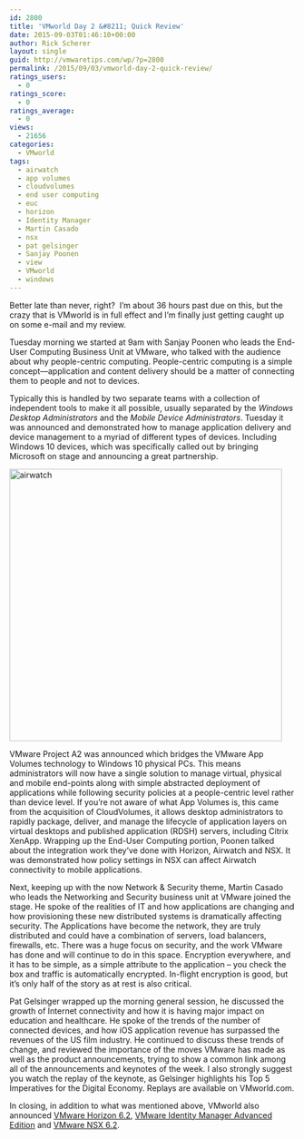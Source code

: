 ```yaml
---
id: 2800
title: 'VMworld Day 2 &#8211; Quick Review'
date: 2015-09-03T01:46:10+00:00
author: Rick Scherer
layout: single
guid: http://vmwaretips.com/wp/?p=2800
permalink: /2015/09/03/vmworld-day-2-quick-review/
ratings_users:
  - 0
ratings_score:
  - 0
ratings_average:
  - 0
views:
  - 21656
categories:
  - VMworld
tags:
  - airwatch
  - app volumes
  - cloudvolumes
  - end user computing
  - euc
  - horizon
  - Identity Manager
  - Martin Casado
  - nsx
  - pat gelsinger
  - Sanjay Poonen
  - view
  - VMworld
  - windows
---
```

Better late than never, right?  I&#8217;m about 36 hours past due on this, but the crazy that is VMworld is in full effect and I&#8217;m finally just getting caught up on some e-mail and my review.

Tuesday morning we started at 9am with Sanjay Poonen who leads the End-User Computing Business Unit at VMware, who talked with the audience about why people-centric computing. People-centric computing is a simple concept—application and content delivery should be a matter of connecting them to people and not to devices.

Typically this is handled by two separate teams with a collection of independent tools to make it all possible, usually separated by the _Windows Desktop Administrators_ and the _Mobile Device Administrators_. Tuesday it was announced and demonstrated how to manage application delivery and device management to a myriad of different types of devices. Including Windows 10 devices, which was specifically called out by bringing Microsoft on stage and announcing a great partnership.

<img src="http://vmwaretips.com/wp/wp-content/gallery/vmworld2015/airwatch.png" alt="airwatch" width="480" />

VMware Project A2 was announced which bridges the VMware App Volumes technology to Windows 10 physical PCs. This means administrators will now have a single solution to manage virtual, physical and mobile end-points along with simple abstracted deployment of applications while following security policies at a people-centric level rather than device level. If you&#8217;re not aware of what App Volumes is, this came from the acquisition of CloudVolumes, it allows desktop administrators to rapidly package, deliver, and manage the lifecycle of application layers on virtual desktops and published application (RDSH) servers, including Citrix XenApp. Wrapping up the End-User Computing portion, Poonen talked about the integration work they&#8217;ve done with Horizon, Airwatch and NSX. It was demonstrated how policy settings in NSX can affect Airwatch connectivity to mobile applications.

Next, keeping up with the now Network & Security theme, Martin Casado who leads the Networking and Security business unit at VMware joined the stage. He spoke of the realities of IT and how applications are changing and how provisioning these new distributed systems is dramatically affecting security. The Applications have become the network, they are truly distributed and could have a combination of servers, load balancers, firewalls, etc. There was a huge focus on security, and the work VMware has done and will continue to do in this space. Encryption everywhere, and it has to be simple, as a simple attribute to the application &#8211; you check the box and traffic is automatically encrypted. In-flight encryption is good, but it&#8217;s only half of the story as at rest is also critical.

Pat Gelsinger wrapped up the morning general session, he discussed the growth of Internet connectivity and how it is having major impact on education and healthcare. He spoke of the trends of the number of connected devices, and how iOS application revenue has surpassed the revenues of the US film industry. He continued to discuss these trends of change, and reviewed the importance of the moves VMware has made as well as the product announcements, trying to show a common link among all of the announcements and keynotes of the week. I also strongly suggest you watch the replay of the keynote, as Gelsinger highlights his Top 5 Imperatives for the Digital Economy. Replays are available on VMworld.com.

In closing, in addition to what was mentioned above, VMworld also announced <a href="https://blogs.vmware.com/euc/2015/09/vmware-desktop-and-application-updates.html" target="_blank">VMware Horizon 6.2</a>, <a href="https://blogs.vmware.com/euc/2015/09/vmware-identity-manager-advanced-edition.html" target="_blank">VMware Identity Manager Advanced Edition</a> and <a href="https://blogs.vmware.com/networkvirtualization/2015/08/vmware-nsx-6-2.html" target="_blank">VMware NSX 6.2</a>.